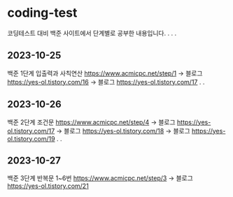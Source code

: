 # coding-test
코딩테스트 대비 백준 사이트에서 단계별로 공부한 내용입니다.
.
.
.
## 2023-10-25
백준 1단계 입출력과 사칙연산
https://www.acmicpc.net/step/1
-> 블로그 https://yes-ol.tistory.com/16
-> 블로그 https://yes-ol.tistory.com/17
.
.
## 2023-10-26
백준 2단계 조건문
https://www.acmicpc.net/step/4
-> 블로그 https://yes-ol.tistory.com/17
-> 블로그 https://yes-ol.tistory.com/18
-> 블로그 https://yes-ol.tistory.com/19
.
.
## 2023-10-27
백준 3단계 반복문
1~6번 https://www.acmicpc.net/step/3
-> 블로그 https://yes-ol.tistory.com/21
